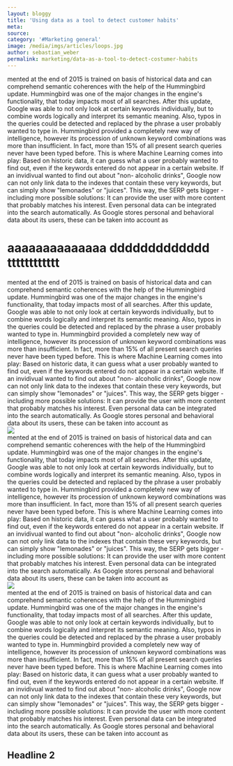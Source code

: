 ```yaml
---
layout: bloggy
title: 'Using data as a tool to detect customer habits'
meta: 
source:
category: '#Marketing general'
image: /media/imgs/articles/loops.jpg
author: sebastian_weber
permalink: marketing/data-as-a-tool-to-detect-costumer-habits
---
```




<div id="intro">
mented at the end of 2015 is trained on basis of historical data and can comprehend semantic coherences with the help of the Hummingbird update. Hummingbird was one of the major changes in the engine's functionality, that today impacts most of all searches. After this update, Google was able to not only look at certain keywords individually, but to combine words logically and interpret its semantic meaning. Also, typos in the queries could be detected and replaced by the phrase a user probably wanted to type in. Hummingbird provided a completely new way of intelligence, however its procession of unknown keyword combinations was more than insufficient. In fact, more than 15% of all present search queries never have been typed before. This is where Machine Learning comes into play: Based on historic data, it can guess what a user probably wanted to find out, even if the keywords entered do not appear in a certain website. If an invidivual wanted to find out about "non- alcoholic drinks", Google now can not only link data to the indexes that contain these very keywords, but can simply show "lemonades" or "juices". This way, the SERP gets bigger - including more possible solutions: It can provide the user with more content that probably matches his interest. Even personal data can be integrated into the search automatically. As Google stores personal and behavioral data about its users, these can be taken into account as
</div>

<h1>aaaaaaaaaaaaaa ddddddddddddd tttttttttttt</h1>

<div>
mented at the end of 2015 is trained on basis of historical data and can comprehend semantic coherences with the help of the Hummingbird update. Hummingbird was one of the major changes in the engine's functionality, that today impacts most of all searches. After this update, Google was able to not only look at certain keywords individually, but to combine words logically and interpret its semantic meaning. Also, typos in the queries could be detected and replaced by the phrase a user probably wanted to type in. Hummingbird provided a completely new way of intelligence, however its procession of unknown keyword combinations was more than insufficient. In fact, more than 15% of all present search queries never have been typed before. This is where Machine Learning comes into play: Based on historic data, it can guess what a user probably wanted to find out, even if the keywords entered do not appear in a certain website. If an invidivual wanted to find out about "non- alcoholic drinks", Google now can not only link data to the indexes that contain these very keywords, but can simply show "lemonades" or "juices". This way, the SERP gets bigger - including more possible solutions: It can provide the user with more content that probably matches his interest. Even personal data can be integrated into the search automatically. As Google stores personal and behavioral data about its users, these can be taken into account as
</div>

<img class="bloggyfigure" src="{{site.baseurl}}/media/imgs/articles/figures/digitalmktcompanies_fig1.png">

<div>
mented at the end of 2015 is trained on basis of historical data and can comprehend semantic coherences with the help of the Hummingbird update. Hummingbird was one of the major changes in the engine's functionality, that today impacts most of all searches. After this update, Google was able to not only look at certain keywords individually, but to combine words logically and interpret its semantic meaning. Also, typos in the queries could be detected and replaced by the phrase a user probably wanted to type in. Hummingbird provided a completely new way of intelligence, however its procession of unknown keyword combinations was more than insufficient. In fact, more than 15% of all present search queries never have been typed before. This is where Machine Learning comes into play: Based on historic data, it can guess what a user probably wanted to find out, even if the keywords entered do not appear in a certain website. If an invidivual wanted to find out about "non- alcoholic drinks", Google now can not only link data to the indexes that contain these very keywords, but can simply show "lemonades" or "juices". This way, the SERP gets bigger - including more possible solutions: It can provide the user with more content that probably matches his interest. Even personal data can be integrated into the search automatically. As Google stores personal and behavioral data about its users, these can be taken into account as
</div>

<img class="bloggyfigure" src="{{site.baseurl}}/">

<div>
mented at the end of 2015 is trained on basis of historical data and can comprehend semantic coherences with the help of the Hummingbird update. Hummingbird was one of the major changes in the engine's functionality, that today impacts most of all searches. After this update, Google was able to not only look at certain keywords individually, but to combine words logically and interpret its semantic meaning. Also, typos in the queries could be detected and replaced by the phrase a user probably wanted to type in. Hummingbird provided a completely new way of intelligence, however its procession of unknown keyword combinations was more than insufficient. In fact, more than 15% of all present search queries never have been typed before. This is where Machine Learning comes into play: Based on historic data, it can guess what a user probably wanted to find out, even if the keywords entered do not appear in a certain website. If an invidivual wanted to find out about "non- alcoholic drinks", Google now can not only link data to the indexes that contain these very keywords, but can simply show "lemonades" or "juices". This way, the SERP gets bigger - including more possible solutions: It can provide the user with more content that probably matches his interest. Even personal data can be integrated into the search automatically. As Google stores personal and behavioral data about its users, these can be taken into account as
</div>

<h2>Headline 2</h2>